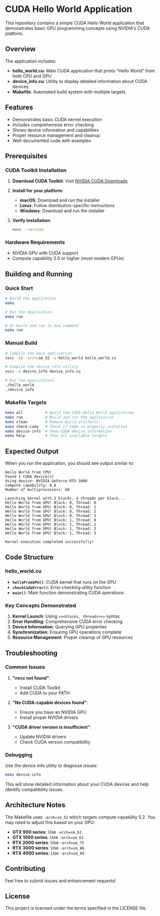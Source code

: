 # CUDA Hello World Application

This repository contains a simple CUDA Hello World application that demonstrates basic GPU programming concepts using NVIDIA's CUDA platform.

## Overview

The application includes:
- **hello_world.cu**: Main CUDA application that prints "Hello World" from both CPU and GPU
- **device_info.cu**: Utility to display detailed information about CUDA devices
- **Makefile**: Automated build system with multiple targets

## Features

- Demonstrates basic CUDA kernel execution
- Includes comprehensive error checking
- Shows device information and capabilities
- Proper resource management and cleanup
- Well-documented code with examples

## Prerequisites

### CUDA Toolkit Installation

1. **Download CUDA Toolkit**: Visit [NVIDIA CUDA Downloads](https://developer.nvidia.com/cuda-downloads)
2. **Install for your platform**:
   - **macOS**: Download and run the installer
   - **Linux**: Follow distribution-specific instructions
   - **Windows**: Download and run the installer

3. **Verify Installation**:
   ```bash
   nvcc --version
   ```

### Hardware Requirements

- NVIDIA GPU with CUDA support
- Compute capability 2.0 or higher (most modern GPUs)

## Building and Running

### Quick Start

```bash
# Build the application
make

# Run the application
make run

# Or build and run in one command
make run
```

### Manual Build

```bash
# Compile the main application
nvcc -O2 -arch=sm_52 -o hello_world hello_world.cu

# Compile the device info utility
nvcc -o device_info device_info.cu

# Run the applications
./hello_world
./device_info
```

### Makefile Targets

```bash
make all          # Build the CUDA Hello World application
make run          # Build and run the application
make clean        # Remove build artifacts
make check-cuda   # Check if CUDA is properly installed
make device-info  # Show CUDA device information
make help         # Show all available targets
```

## Expected Output

When you run the application, you should see output similar to:

```
Hello World from CPU!
Found 1 CUDA device(s)
Using device: NVIDIA GeForce RTX 3080
Compute capability: 8.6
Number of multiprocessors: 68

Launching kernel with 2 blocks, 4 threads per block...
Hello World from GPU! Block: 0, Thread: 0
Hello World from GPU! Block: 0, Thread: 1
Hello World from GPU! Block: 0, Thread: 2
Hello World from GPU! Block: 0, Thread: 3
Hello World from GPU! Block: 1, Thread: 0
Hello World from GPU! Block: 1, Thread: 1
Hello World from GPU! Block: 1, Thread: 2
Hello World from GPU! Block: 1, Thread: 3

Kernel execution completed successfully!
```

## Code Structure

### hello_world.cu

- **`helloFromGPU()`**: CUDA kernel that runs on the GPU
- **`checkCudaError()`**: Error checking utility function
- **`main()`**: Main function demonstrating CUDA operations

### Key Concepts Demonstrated

1. **Kernel Launch**: Using `<<<blocks, threads>>>` syntax
2. **Error Handling**: Comprehensive CUDA error checking
3. **Device Information**: Querying GPU properties
4. **Synchronization**: Ensuring GPU operations complete
5. **Resource Management**: Proper cleanup of GPU resources

## Troubleshooting

### Common Issues

1. **"nvcc not found"**:
   - Install CUDA Toolkit
   - Add CUDA to your PATH

2. **"No CUDA-capable devices found"**:
   - Ensure you have an NVIDIA GPU
   - Install proper NVIDIA drivers

3. **"CUDA driver version is insufficient"**:
   - Update NVIDIA drivers
   - Check CUDA version compatibility

### Debugging

Use the device info utility to diagnose issues:

```bash
make device-info
```

This will show detailed information about your CUDA devices and help identify compatibility issues.

## Architecture Notes

The Makefile uses `-arch=sm_52` which targets compute capability 5.2. You may need to adjust this based on your GPU:

- **GTX 900 series**: Use `-arch=sm_52`
- **GTX 1000 series**: Use `-arch=sm_61`
- **RTX 2000 series**: Use `-arch=sm_75`
- **RTX 3000 series**: Use `-arch=sm_86`
- **RTX 4000 series**: Use `-arch=sm_89`

## Contributing

Feel free to submit issues and enhancement requests!

## License

This project is licensed under the terms specified in the LICENSE file.
